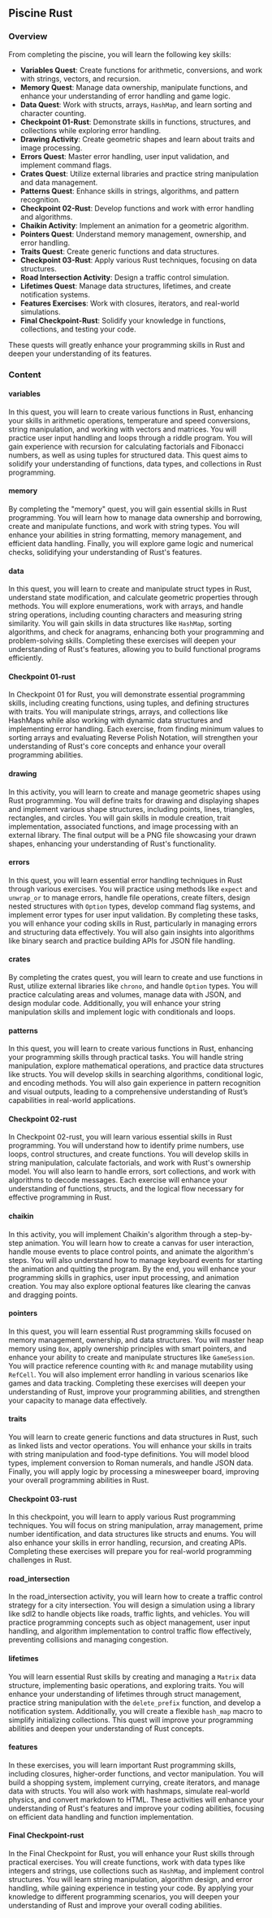## Piscine Rust

### Overview

From completing the piscine, you will learn the following key skills:

- **Variables Quest**: Create functions for arithmetic, conversions, and work
  with strings, vectors, and recursion.
- **Memory Quest**: Manage data ownership, manipulate functions, and enhance
  your understanding of error handling and game logic.
- **Data Quest**: Work with structs, arrays, `HashMap`, and learn sorting and
  character counting.
- **Checkpoint 01-Rust**: Demonstrate skills in functions, structures, and
  collections while exploring error handling.
- **Drawing Activity**: Create geometric shapes and learn about traits and image
  processing.
- **Errors Quest**: Master error handling, user input validation, and implement
  command flags.
- **Crates Quest**: Utilize external libraries and practice string manipulation
  and data management.
- **Patterns Quest**: Enhance skills in strings, algorithms, and pattern
  recognition.
- **Checkpoint 02-Rust**: Develop functions and work with error handling and
  algorithms.
- **Chaikin Activity**: Implement an animation for a geometric algorithm.
- **Pointers Quest**: Understand memory management, ownership, and error
  handling.
- **Traits Quest**: Create generic functions and data structures.
- **Checkpoint 03-Rust**: Apply various Rust techniques, focusing on data
  structures.
- **Road Intersection Activity**: Design a traffic control simulation.
- **Lifetimes Quest**: Manage data structures, lifetimes, and create
  notification systems.
- **Features Exercises**: Work with closures, iterators, and real-world
  simulations.
- **Final Checkpoint-Rust**: Solidify your knowledge in functions, collections,
  and testing your code.

These quests will greatly enhance your programming skills in Rust and deepen
your understanding of its features.

### Content

#### variables

In this quest, you will learn to create various functions in Rust, enhancing
your skills in arithmetic operations, temperature and speed conversions, string
manipulation, and working with vectors and matrices. You will practice user
input handling and loops through a riddle program. You will gain experience with
recursion for calculating factorials and Fibonacci numbers, as well as using
tuples for structured data. This quest aims to solidify your understanding of
functions, data types, and collections in Rust programming.

#### memory

By completing the "memory" quest, you will gain essential skills in Rust
programming. You will learn how to manage data ownership and borrowing, create
and manipulate functions, and work with string types. You will enhance your
abilities in string formatting, memory management, and efficient data handling.
Finally, you will explore game logic and numerical checks, solidifying your
understanding of Rust's features.

#### data

In this quest, you will learn to create and manipulate struct types in Rust,
understand state modification, and calculate geometric properties through
methods. You will explore enumerations, work with arrays, and handle string
operations, including counting characters and measuring string similarity. You
will gain skills in data structures like `HashMap`, sorting algorithms, and
check for anagrams, enhancing both your programming and problem-solving skills.
Completing these exercises will deepen your understanding of Rust's features,
allowing you to build functional programs efficiently.

#### Checkpoint 01-rust

In Checkpoint 01 for Rust, you will demonstrate essential programming skills,
including creating functions, using tuples, and defining structures with traits.
You will manipulate strings, arrays, and collections like HashMaps while also
working with dynamic data structures and implementing error handling. Each
exercise, from finding minimum values to sorting arrays and evaluating Reverse
Polish Notation, will strengthen your understanding of Rust's core concepts and
enhance your overall programming abilities.

#### drawing

In this activity, you will learn to create and manage geometric shapes using
Rust programming. You will define traits for drawing and displaying shapes and
implement various shape structures, including points, lines, triangles,
rectangles, and circles. You will gain skills in module creation, trait
implementation, associated functions, and image processing with an external
library. The final output will be a PNG file showcasing your drawn shapes,
enhancing your understanding of Rust's functionality.

#### errors

In this quest, you will learn essential error handling techniques in Rust
through various exercises. You will practice using methods like `expect` and
`unwrap_or` to manage errors, handle file operations, create filters, design
nested structures with `Option` types, develop command flag systems, and
implement error types for user input validation. By completing these tasks, you
will enhance your coding skills in Rust, particularly in managing errors and
structuring data effectively. You will also gain insights into algorithms like
binary search and practice building APIs for JSON file handling.

#### crates

By completing the crates quest, you will learn to create and use functions in
Rust, utilize external libraries like `chrono`, and handle `Option` types. You
will practice calculating areas and volumes, manage data with JSON, and design
modular code. Additionally, you will enhance your string manipulation skills and
implement logic with conditionals and loops.

#### patterns

In this quest, you will learn to create various functions in Rust, enhancing
your programming skills through practical tasks. You will handle string
manipulation, explore mathematical operations, and practice data structures like
structs. You will develop skills in searching algorithms, conditional logic, and
encoding methods. You will also gain experience in pattern recognition and
visual outputs, leading to a comprehensive understanding of Rust’s capabilities
in real-world applications.

#### Checkpoint 02-rust

In Checkpoint 02-rust, you will learn various essential skills in Rust
programming. You will understand how to identify prime numbers, use loops,
control structures, and create functions. You will develop skills in string
manipulation, calculate factorials, and work with Rust's ownership model. You
will also learn to handle errors, sort collections, and work with algorithms to
decode messages. Each exercise will enhance your understanding of functions,
structs, and the logical flow necessary for effective programming in Rust.

#### chaikin

In this activity, you will implement Chaikin's algorithm through a step-by-step
animation. You will learn how to create a canvas for user interaction, handle
mouse events to place control points, and animate the algorithm's steps. You
will also understand how to manage keyboard events for starting the animation
and quitting the program. By the end, you will enhance your programming skills
in graphics, user input processing, and animation creation. You may also explore
optional features like clearing the canvas and dragging points.

#### pointers

In this quest, you will learn essential Rust programming skills focused on
memory management, ownership, and data structures. You will master heap memory
using `Box`, apply ownership principles with smart pointers, and enhance your
ability to create and manipulate structures like `GameSession`. You will
practice reference counting with `Rc` and manage mutability using `RefCell`. You
will also implement error handling in various scenarios like games and data
tracking. Completing these exercises will deepen your understanding of Rust,
improve your programming abilities, and strengthen your capacity to manage data
effectively.

#### traits

You will learn to create generic functions and data structures in Rust, such as
linked lists and vector operations. You will enhance your skills in traits with
string manipulation and food-type definitions. You will model blood types,
implement conversion to Roman numerals, and handle JSON data. Finally, you will
apply logic by processing a minesweeper board, improving your overall
programming abilities in Rust.

#### Checkpoint 03-rust

In this checkpoint, you will learn to apply various Rust programming techniques.
You will focus on string manipulation, array management, prime number
identification, and data structures like structs and enums. You will also
enhance your skills in error handling, recursion, and creating APIs. Completing
these exercises will prepare you for real-world programming challenges in Rust.

#### road_intersection

In the road_intersection activity, you will learn how to create a traffic
control strategy for a city intersection. You will design a simulation using a
library like sdl2 to handle objects like roads, traffic lights, and vehicles.
You will practice programming concepts such as object management, user input
handling, and algorithm implementation to control traffic flow effectively,
preventing collisions and managing congestion.

#### lifetimes

You will learn essential Rust skills by creating and managing a `Matrix` data
structure, implementing basic operations, and exploring traits. You will enhance
your understanding of lifetimes through struct management, practice string
manipulation with the `delete_prefix` function, and develop a notification
system. Additionally, you will create a flexible `hash_map` macro to simplify
initializing collections. This quest will improve your programming abilities and
deepen your understanding of Rust concepts.

#### features

In these exercises, you will learn important Rust programming skills, including
closures, higher-order functions, and vector manipulation. You will build a
shopping system, implement currying, create iterators, and manage data with
structs. You will also work with hashmaps, simulate real-world physics, and
convert markdown to HTML. These activities will enhance your understanding of
Rust's features and improve your coding abilities, focusing on efficient data
handling and function implementation.

#### Final Checkpoint-rust

In the Final Checkpoint for Rust, you will enhance your Rust skills through
practical exercises. You will create functions, work with data types like
integers and strings, use collections such as `HashMap`, and implement control
structures. You will learn string manipulation, algorithm design, and error
handling, while gaining experience in testing your code. By applying your
knowledge to different programming scenarios, you will deepen your understanding
of Rust and improve your overall coding abilities.
